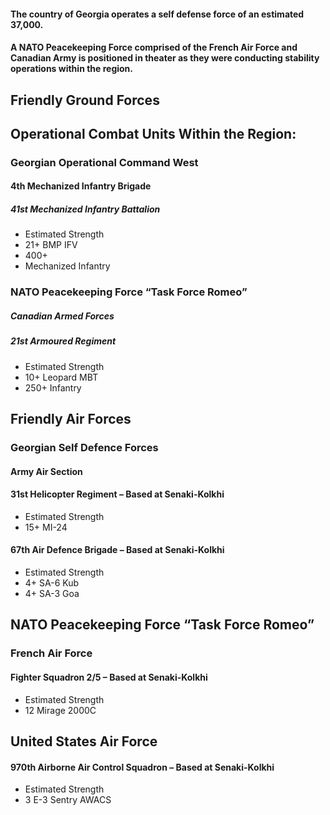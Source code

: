 #### The country of Georgia operates a self defense force of an estimated 37,000. 
#### A NATO Peacekeeping Force comprised of the French Air Force and Canadian Army is positioned in theater as they were conducting stability operations within the region.

## Friendly Ground Forces
## Operational Combat Units Within the Region:

### Georgian Operational Command West
#### 4th Mechanized Infantry Brigade
##### 41st Mechanized Infantry Battalion
  * Estimated Strength
  * 21+ BMP IFV
  * 400+ 
  * Mechanized Infantry

 ### NATO Peacekeeping Force “Task Force Romeo”
##### Canadian Armed Forces
##### 21st Armoured Regiment 
  * Estimated Strength
  * 10+ Leopard MBT
  * 250+ Infantry

## Friendly Air Forces

### Georgian Self Defence Forces
#### Army Air Section
#### 31st Helicopter Regiment – Based at Senaki-Kolkhi
  * Estimated Strength
  * 15+ MI-24

#### 67th  Air Defence Brigade – Based at Senaki-Kolkhi
  * Estimated Strength
  * 4+ SA-6 Kub
  * 4+ SA-3 Goa

## NATO Peacekeeping Force “Task Force Romeo”
### French Air Force
#### Fighter Squadron 2/5 – Based at Senaki-Kolkhi
  * Estimated Strength
  * 12 Mirage 2000C
## United States Air Force
#### 970th Airborne Air Control Squadron – Based at Senaki-Kolkhi
  * Estimated Strength
  * 3 E-3 Sentry AWACS
